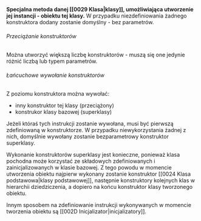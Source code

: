 **Specjalna metoda danej [[0029 Klasa|klasy]], umożliwiająca utworzenie jej instancji - obiektu tej klasy.**
W przypadku niezdefiniowania żadnego konstruktora dodany zostanie domyślny - bez parametrów. 

###### Przeciążanie konstruktorów
Można utworzyć większą liczbę konstruktorów - muszą się one jedynie różnić liczbą lub typem parametrów. 

###### Łańcuchowe wywołanie konstruktorów
Z poziomu konstruktora można wywołać:
- inny konstruktor tej klasy (przeciążony) 
- konstrukor klasy bazowej (superklasy) 

Jeżeli któraś tych instrukcji zostanie wywołana, musi być pierwszą zdefiniowaną w konstruktorze. W przypadku niewykorzystania żadnej z nich, domyślnie wywołany zostanie bezparametrowy konstruktor superklasy. 

Wykonanie konstruktorów superklasy jest konieczne, ponieważ klasa pochodna może korzystać ze składowych zdefiniowanych i zainicjalizowanych w klasie bazowej. Z tego powodu w momencie utworzenia obiektu najpierw wykonany zostanie konstruktor [[0024 Klasa podstawowa|klasy podstawowej]], następnie konstruktory kolejnych klas w hierarchii dziedziczenia, a dopiero na końcu konstruktor klasy tworzonego obiektu.

Innym sposobem na zdefiniowanie instrukcji wykonywanych w momencie tworzenia obiektu są [[002D Inicjalizator|inicjalizatory]].